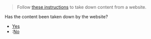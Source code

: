 <blockquote>
<p>Follow <a href="https://withoutmyconsent.org/resources/take-down">these instructions</a> to take down content from a website.</p>
</blockquote>
<p>Has the content been taken down by the website?</p>
<ul>
<li><a href="../one_more_persons">Yes</a></li>
<li>:<a href="organisations?services=harassment">No</a></li>
</ul>
